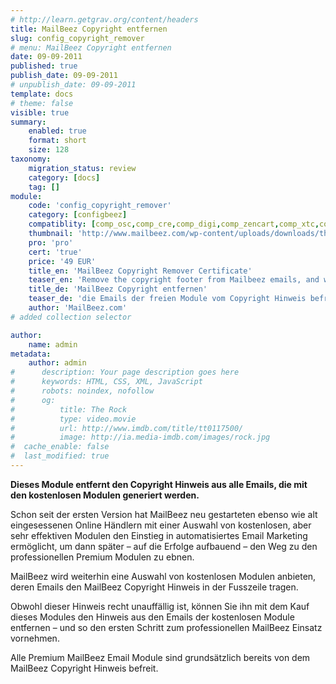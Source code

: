 ```yaml
---
# http://learn.getgrav.org/content/headers
title: MailBeez Copyright entfernen
slug: config_copyright_remover
# menu: MailBeez Copyright entfernen
date: 09-09-2011
published: true
publish_date: 09-09-2011
# unpublish_date: 09-09-2011
template: docs
# theme: false
visible: true
summary:
    enabled: true
    format: short
    size: 128
taxonomy:
    migration_status: review
    category: [docs]
    tag: []
module:
    code: 'config_copyright_remover'
    category: [configbeez]
    compatiblity: [comp_osc,comp_cre,comp_digi,comp_zencart,comp_xtc,comp_gambio]
    thumbnail: 'http://www.mailbeez.com/wp-content/uploads/downloads/thumbnails/2011/09/certificate_32.png'
    pro: 'pro'
    cert: 'true'
    price: '49 EUR'
    title_en: 'MailBeez Copyright Remover Certificate'
    teaser_en: 'Remove the copyright footer from Mailbeez emails, and white label your marketing strategy.'
    title_de: 'MailBeez Copyright entfernen'
    teaser_de: 'die Emails der freien Module vom Copyright Hinweis befreien'
    author: 'MailBeez.com'
# added collection selector

author:
    name: admin
metadata:
    author: admin
#      description: Your page description goes here
#      keywords: HTML, CSS, XML, JavaScript
#      robots: noindex, nofollow
#      og:
#          title: The Rock
#          type: video.movie
#          url: http://www.imdb.com/title/tt0117500/
#          image: http://ia.media-imdb.com/images/rock.jpg
#  cache_enable: false
#  last_modified: true
---
```


**Dieses Module entfernt den Copyright Hinweis aus alle Emails, die mit den kostenlosen Modulen generiert werden.**

Schon seit der ersten Version hat MailBeez neu gestarteten ebenso wie alt eingesessenen Online Händlern mit einer Auswahl von kostenlosen, aber sehr effektiven Modulen den Einstieg in automatisiertes Email Marketing ermöglicht, um dann später – auf die Erfolge aufbauend – den Weg zu den professionellen Premium Modulen zu ebnen.

MailBeez wird weiterhin eine Auswahl von kostenlosen Modulen anbieten, deren Emails den MailBeez Copyright Hinweis in der Fusszeile tragen.

Obwohl dieser Hinweis recht unauffällig ist, können Sie ihn mit dem Kauf dieses Modules den Hinweis aus den Emails der kostenlosen Module entfernen – und so den ersten Schritt zum professionellen MailBeez Einsatz vornehmen.

Alle Premium MailBeez Email Module sind grundsätzlich bereits von dem MailBeez Copyright Hinweis befreit.
